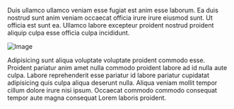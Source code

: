 Duis ullamco ullamco veniam esse fugiat est anim esse laborum.
Ea duis nostrud sunt anim veniam occaecat officia irure irure eiusmod sunt.
Ut officia est sunt ea.
Ullamco labore excepteur proident nostrud proident aliquip culpa esse officia culpa incididunt.

![Image](yuri2.png)

Adipisicing sunt aliqua voluptate voluptate proident commodo esse.
Proident pariatur anim amet nulla commodo proident labore ad id nulla aute culpa.
Labore reprehenderit esse pariatur id labore pariatur cupidatat adipisicing quis culpa aliqua deserunt nulla.
Aliqua veniam mollit tempor cillum dolore irure nisi ipsum.
Occaecat commodo commodo consequat tempor aute magna consequat Lorem laboris proident.
